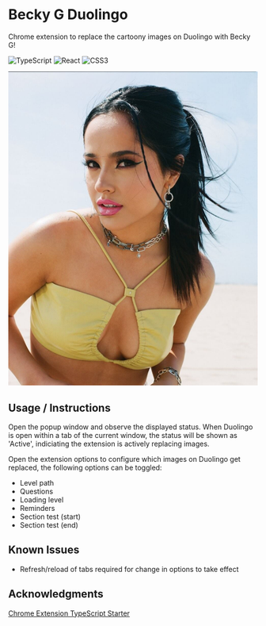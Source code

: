 # Becky G Duolingo
Chrome extension to replace the cartoony images on Duolingo with Becky G!

![TypeScript](https://img.shields.io/badge/typescript-%23007ACC.svg?style=for-the-badge&logo=typescript&logoColor=white)
![React](https://img.shields.io/badge/react-%2320232a.svg?style=for-the-badge&logo=react&logoColor=%2361DAFB)
![CSS3](https://img.shields.io/badge/css-%231572B6.svg?style=for-the-badge&logo=css3&logoColor=white)

![Becky G](./public/images/becky2.jpg)

## Usage / Instructions
Open the popup window and observe the displayed status.
When Duolingo is open within a tab of the current window, the status will be shown as 'Active', indiciating the extension is actively replacing images.

Open the extension options to configure which images on Duolingo get replaced, the following options can be toggled:

* Level path
* Questions
* Loading level
* Reminders
* Section test (start)
* Section test (end)

## Known Issues
* Refresh/reload of tabs required for change in options to take effect

## Acknowledgments
[Chrome Extension TypeScript Starter](https://github.com/chibat/chrome-extension-typescript-starter)
